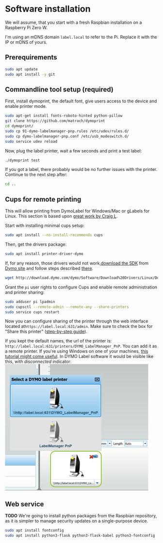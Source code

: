 Software installation
=====================

We will assume, that you start with a fresh Raspbian installation on a Raspberry Pi Zero W.

I'm using an mDNS domain `label.local` to refer to the Pi. Replace it with the IP or mDNS of yours.


Prerequirements
---

```bash
sudo apt update
sudo apt install -y git
```

Commandline tool setup (required)
----------------------------

[comment]: # (Change to Python3 when demoprint is updated)

First, install dymoprint, the default font, give users access to the device and enable printer mode.
```bash
sudo apt-get install fonts-roboto-hinted python-pillow
git clone https://github.com/matrach/dymoprint
cd dymoprint/
sudo cp 91-dymo-labelmanager-pnp.rules /etc/udev/rules.d/
sudo cp dymo-labelmanager-pnp.conf /etc/usb_modeswitch.d/
sudo service udev reload
```

Now, plug the label printer, wait a few seconds and print a test label:
```bash
./dymoprint test
```

If you got a label, there probably would be no further issues with the printer. Continue to the next step after:
```bash
cd ..
```


Cups for remote printing
-------------------------

This will allow printing from DymoLabel for Windows/Mac or gLabels for Linux. This section is based upon
[great work by Craig L](https://chicagodist.com/blogs/news/15272985-using-the-raspberry-pi-as-a-print-server-for-a-dymo-4xl-label-printer).

Start with installing minimal cups setup:
```bash
sudo apt install --no-install-recommends cups
```

Then, get the drivers package:
```bash
sudo apt install printer-driver-dymo
```

If, for any reason, those drivers would not work,[download the SDK](http://download.dymo.com/dymo/Software/Download%20Drivers/Linux/Download/dymo-cups-drivers-1.4.0.tar.gz) from [Dymo site](http://www.dymo.com/en-US/dymo-label-sdk-and-cups-drivers-for-linux-dymo-label-sdk-cups-linux-p--1#) and follow steps described [there](https://chicagodist.com/blogs/news/15272985-using-the-raspberry-pi-as-a-print-server-for-a-dymo-4xl-label-printer).

[comment]: # (Don't hotlink to dymo's, it's GPL so we can redistribute)
```bash
wget http://download.dymo.com/dymo/Software/Download%20Drivers/Linux/Download/dymo-cups-drivers-1.4.0.tar.gz

```

Grant the `pi` user rights to configure Cups and enable remote administration and printer sharing:
```bash
sudo adduser pi lpadmin
sudo cupsctl --remote-admin --remote-any --share-printers
sudo service cups restart

```

Now you can configure sharing of the printer through the web interface located at`https://label.local:631/admin`.
Make sure to check the box for "Share this printer" ([step-by-step guide](https://chicagodist.com/blogs/news/15272985-using-the-raspberry-pi-as-a-print-server-for-a-dymo-4xl-label-printer)).

If you kept the default names, the url of the printer is:
`http://label.local:631/printers/DYMO_LabelManager_PnP`.
You can add it as a remote printer.
If you're using Windows on one of your machines, [this tutorial might come useful](https://zedt.eu/tech/windows/installing-an-ipp-printer-in-windows-10/).
In DYMO Label software it would be visible like this, with *disconnected* indicator:
![remote printer in dymo software](imgs/dymo-remote.png)


Web service
-----------
[comment]: # (Remember, that udev might not be set up)

**TODO**
We're going to install python packages from the Raspbian repository, as it is simpler to manage security updates on
a single-purpose device.

```bash
sudo apt install fontconfig
sudo apt install python3-flask python3-flask-babel python3-fontconfig
```